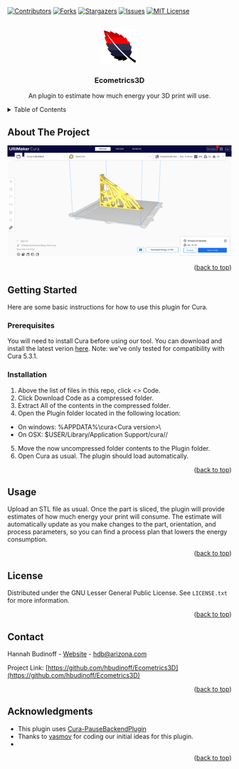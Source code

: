 <!-- Improved compatibility of back to top link: See: https://github.com/othneildrew/Best-README-Template/pull/73 -->
<a id="readme-top"></a>
<!--
*** Thanks for checking out the Best-README-Template. If you have a suggestion
*** that would make this better, please fork the repo and create a pull request
*** or simply open an issue with the tag "enhancement".
*** Don't forget to give the project a star!
*** Thanks again! Now go create something AMAZING! :D
-->



<!-- PROJECT SHIELDS -->
<!--
*** I'm using markdown "reference style" links for readability.
*** Reference links are enclosed in brackets [ ] instead of parentheses ( ).
*** See the bottom of this document for the declaration of the reference variables
*** for contributors-url, forks-url, etc. This is an optional, concise syntax you may use.
*** https://www.markdownguide.org/basic-syntax/#reference-style-links
-->
[![Contributors][contributors-shield]][contributors-url]
[![Forks][forks-shield]][forks-url]
[![Stargazers][stars-shield]][stars-url]
[![Issues][issues-shield]][issues-url]
[![MIT License][license-shield]][license-url]


<!-- PROJECT LOGO -->
<br />
<div align="center">
  <a href="https://github.com/hbudinoff/Ecometrics3d">
    <img src="stockimages/logo.png" alt="Logo" width="80" height="80">
  </a>

<h3 align="center">Ecometrics3D</h3>


  <p align="center">
    An plugin to estimate how much energy your 3D print will use.
    <br />
    
  </p>
</div>

<!-- TABLE OF CONTENTS -->
<details>
  <summary>Table of Contents</summary>
  <ol>
    <li>
      <a href="#about-the-project">About The Project</a>
      <ul>
      </ul>
    </li>
    <li>
      <a href="#getting-started">Getting Started</a>
      <ul>
        <li><a href="#prerequisites">Prerequisites</a></li>
        <li><a href="#installation">Installation</a></li>
      </ul>
    </li>
    <li><a href="#usage">Usage</a></li>
    <li><a href="#license">License</a></li>
    <li><a href="#contact">Contact</a></li>
    <li><a href="#acknowledgments">Acknowledgments</a></li>
  </ol>
</details>



<!-- ABOUT THE PROJECT -->
## About The Project

[![Product Name Screen Shot][product-screenshot]](https://github.com/hbudinoff/Ecometrics3d)


<p align="right">(<a href="#readme-top">back to top</a>)</p>



<!-- GETTING STARTED -->
## Getting Started

Here are some basic instructions for how to use this plugin for Cura.

### Prerequisites

You will need to install Cura before using our tool. You can download and install the latest verion [here](https://ultimaker.com/software/ultimaker-cura/). Note: we've only tested for compatibility with Cura 5.3.1.

### Installation

1. Above the list of files in this repo, click <> Code.
2. Click Download Code as a compressed folder.
3. Extract All of the contents in the compressed folder.
4. Open the Plugin folder located in the following location:
* On windows: %APPDATA%\cura\<Cura version>\ 
* On OSX: $USER/Library/Application Support/cura/<Cura version>/ 
5. Move the now uncompressed folder contents to the Plugin folder.
6. Open Cura as usual. The plugin should load automatically.
<p align="right">(<a href="#readme-top">back to top</a>)</p>

<!-- USAGE EXAMPLES -->
## Usage

Upload an STL file as usual. Once the part is sliced, the plugin will provide estimates of how much energy your print will consume. The estimate will automatically update as you make changes to the part, orientation, and process parameters, so you can find a process plan that lowers the energy consumption. 

<p align="right">(<a href="#readme-top">back to top</a>)</p>





<!-- LICENSE -->
## License

Distributed under the  GNU Lesser General Public License. See `LICENSE.txt` for more information.

<p align="right">(<a href="#readme-top">back to top</a>)</p>



<!-- CONTACT -->
## Contact

Hannah Budinoff - [Website](https://sites.arizona.edu/made-lab/) - hdb@arizona.com

Project Link: [https://github.com/hbudinoff/Ecometrics3D](https://github.com/hbudinoff/Ecometrics3D)

<p align="right">(<a href="#readme-top">back to top</a>)</p>



<!-- ACKNOWLEDGMENTS -->
## Acknowledgments

* This plugin uses [Cura-PauseBackendPlugin](https://github.com/fieldOfView/Cura-PauseBackendPlugin)
* Thanks to [vasmov](https://github.com/vasmov) for coding our initial ideas for this plugin.
* []()

<p align="right">(<a href="#readme-top">back to top</a>)</p>



<!-- MARKDOWN LINKS & IMAGES -->
<!-- https://www.markdownguide.org/basic-syntax/#reference-style-links -->
[contributors-shield]: https://img.shields.io/github/contributors/hbudinoff/Ecometrics3D.svg?style=for-the-badge
[contributors-url]: https://github.com/hbudinoff/Ecometrics3D/graphs/contributors
[forks-shield]: https://img.shields.io/github/forks/hbudinoff/Ecometrics3D.svg?style=for-the-badge
[forks-url]: https://github.com/hbudinoff/Ecometrics3D/network/members
[stars-shield]: https://img.shields.io/github/stars/hbudinoff/Ecometrics3D.svg?style=for-the-badge
[stars-url]: https://github.com/hbudinoff/Ecometrics3D/stargazers
[issues-shield]: https://img.shields.io/github/issues/hbudinoff/Ecometrics3D.svg?style=for-the-badge
[issues-url]: https://github.com/hbudinoff/Ecometrics3D/issues
[license-shield]: https://img.shields.io/github/license/hbudinoff/Ecometrics3D.svg?style=for-the-badge
[license-url]: https://github.com/hbudinoff/Ecometrics3D/blob/master/LICENSE.txt
[product-screenshot]: stockimages/screenshot.png
